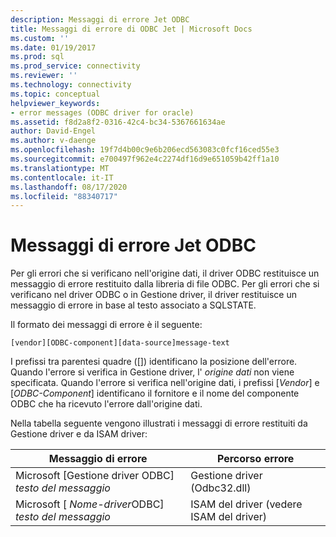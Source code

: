 ```yaml
---
description: Messaggi di errore Jet ODBC
title: Messaggi di errore di ODBC Jet | Microsoft Docs
ms.custom: ''
ms.date: 01/19/2017
ms.prod: sql
ms.prod_service: connectivity
ms.reviewer: ''
ms.technology: connectivity
ms.topic: conceptual
helpviewer_keywords:
- error messages (ODBC driver for oracle)
ms.assetid: f8d2a8f2-0316-42c4-bc34-5367661634ae
author: David-Engel
ms.author: v-daenge
ms.openlocfilehash: 19f7d4b00c9e6b206ecd563083c0fcf16ced55e3
ms.sourcegitcommit: e700497f962e4c2274df16d9e651059b42ff1a10
ms.translationtype: MT
ms.contentlocale: it-IT
ms.lasthandoff: 08/17/2020
ms.locfileid: "88340717"
---
```

# <a name="odbc-jet-error-messages"></a>Messaggi di errore Jet ODBC
Per gli errori che si verificano nell'origine dati, il driver ODBC restituisce un messaggio di errore restituito dalla libreria di file ODBC. Per gli errori che si verificano nel driver ODBC o in Gestione driver, il driver restituisce un messaggio di errore in base al testo associato a SQLSTATE.  
  
 Il formato dei messaggi di errore è il seguente:  
  
```  
[vendor][ODBC-component][data-source]message-text  
```  
  
 I prefissi tra parentesi quadre ([]) identificano la posizione dell'errore. Quando l'errore si verifica in Gestione driver, l' *origine dati* non viene specificata. Quando l'errore si verifica nell'origine dati, i prefissi [*Vendor*] e [*ODBC-Component*] identificano il fornitore e il nome del componente ODBC che ha ricevuto l'errore dall'origine dati.  
  
 Nella tabella seguente vengono illustrati i messaggi di errore restituiti da Gestione driver e da ISAM driver:  
  
|Messaggio di errore|Percorso errore|  
|-------------------|--------------------|  
|Microsoft [Gestione driver ODBC] *testo del messaggio*|Gestione driver (Odbc32.dll)|  
|Microsoft [ *Nome-driver*ODBC] *testo del messaggio*|ISAM del driver (vedere ISAM del driver)|
